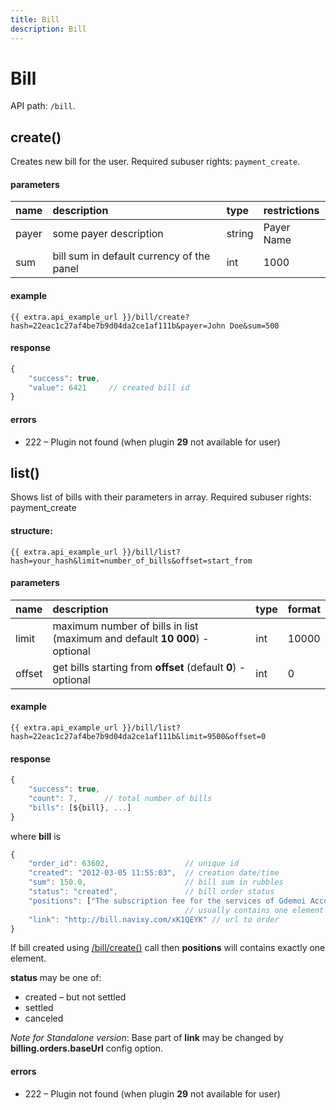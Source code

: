 ```yaml
---
title: Bill
description: Bill
---
```


# Bill

API path: `/bill`.

## create()

Creates new bill for the user. Required subuser rights: `payment_create`.

#### parameters

| name | description | type| restrictions|
| :------ | :------ | :-----| :------|
| payer | some payer description | string| Payer Name |
| sum |bill sum in default currency of the panel | int | 1000 |

#### example

    {{ extra.api_example_url }}/bill/create?hash=22eac1c27af4be7b9d04da2ce1af111b&payer=John Doe&sum=500

#### response

```js
{
    "success": true,
    "value": 6421     // created bill id
}
```

#### errors

*   222 – Plugin not found (when plugin **29** not available for user)

## list()

Shows list of bills with their parameters in array. Required subuser rights: payment_create

#### structure:

    {{ extra.api_example_url }}/bill/list?hash=your_hash&limit=number_of_bills&offset=start_from

#### parameters


| name | description | type| format|
| :------ | :------ | :----- | :------ |
| limit | maximum number of bills in list (maximum and default **10 000**) - optional | int | 10000 |
| offset | get bills starting from **offset** (default **0**) - optional | int | 0 |

#### example

    {{ extra.api_example_url }}/bill/list?hash=22eac1c27af4be7b9d04da2ce1af111b&limit=9500&offset=0

#### response

```js
{
    "success": true,
    "count": 7,      // total number of bills
    "bills": [${bill}, ...]
}
```

where **bill** is

```js
{
    "order_id": 63602,                 // unique id
    "created": "2012-03-05 11:55:03",  // creation date/time
    "sum": 150.0,                      // bill sum in rubbles
    "status": "created",               // bill order status
    "positions": ["The subscription fee for the services of Gdemoi Account W3"],  // list of position names.
                                       // usually contains one element for bill
    "link": "http://bill.navixy.com/xK1QEYK" // url to order
}
```

If bill created using [/bill/create()](#create) call then **positions** will contains exactly one element.

**status** may be one of:

* created – but not settled
* settled
* canceled 

_Note for Standalone version_: Base part of **link** may be changed by **billing.orders.baseUrl** config option.

#### errors

*   222 – Plugin not found (when plugin **29** not available for user)
